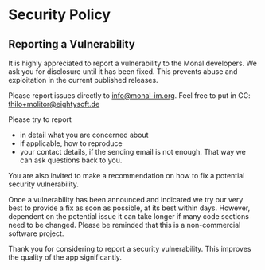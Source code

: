 # Security Policy

## Reporting a Vulnerability

It is highly appreciated to report a vulnerability to the Monal developers. We ask you for
disclosure until it has been fixed. This prevents abuse and exploitation in the current published releases.

Please report issues directly to info@monal-im.org. Feel free to put in CC: thilo+molitor@eightysoft.de

Please try to report 
- in detail what you are concerned about
- if applicable, how to reproduce
- your contact details, if the sending email is not enough. That way we can ask questions back to you. 

You are also invited to make a recommendation on how to fix a potential security vulnerability.

Once a vulnerability has been announced and indicated we try our very best to provide a fix as soon as possible,
at its best within days. However, dependent on the potential issue it can take longer if many code sections need to be changed.
Please be reminded that this is a non-commercial software project.

Thank you for considering to report a security vulnerability. This improves the quality of the app significantly.
